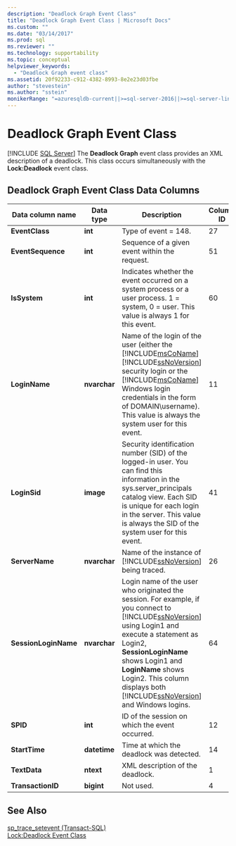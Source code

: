 ```yaml
---
description: "Deadlock Graph Event Class"
title: "Deadlock Graph Event Class | Microsoft Docs"
ms.custom: ""
ms.date: "03/14/2017"
ms.prod: sql
ms.reviewer: ""
ms.technology: supportability
ms.topic: conceptual
helpviewer_keywords: 
  - "Deadlock Graph event class"
ms.assetid: 20f92233-c912-4382-8993-8e2e23d03fbe
author: "stevestein"
ms.author: "sstein"
monikerRange: "=azuresqldb-current||>=sql-server-2016||>=sql-server-linux-2017||=azuresqldb-mi-current"
---
```

# Deadlock Graph Event Class
 [!INCLUDE [SQL Server](../../includes/applies-to-version/sqlserver.md)]
  The **Deadlock Graph** event class provides an XML description of a deadlock. This class occurs simultaneously with the **Lock:Deadlock** event class.  
  
## Deadlock Graph Event Class Data Columns  
  
|Data column name|Data type|Description|Column ID|Filterable|  
|----------------------|---------------|-----------------|---------------|----------------|  
|**EventClass**|**int**|Type of event = 148.|27|No|  
|**EventSequence**|**int**|Sequence of a given event within the request.|51|No|  
|**IsSystem**|**int**|Indicates whether the event occurred on a system process or a user process. 1 = system, 0 = user. This value is always 1 for this event.|60|Yes|  
|**LoginName**|**nvarchar**|Name of the login of the user (either the [!INCLUDE[msCoName](../../includes/msconame-md.md)] [!INCLUDE[ssNoVersion](../../includes/ssnoversion-md.md)] security login or the [!INCLUDE[msCoName](../../includes/msconame-md.md)] Windows login credentials in the form of DOMAIN\username). This value is always the system user for this event.|11|Yes|  
|**LoginSid**|**image**|Security identification number (SID) of the logged-in user. You can find this information in the sys.server_principals catalog view. Each SID is unique for each login in the server. This value is always the SID of the system user for this event.|41|Yes|  
|**ServerName**|**nvarchar**|Name of the instance of [!INCLUDE[ssNoVersion](../../includes/ssnoversion-md.md)] being traced.|26|No|  
|**SessionLoginName**|**nvarchar**|Login name of the user who originated the session. For example, if you connect to [!INCLUDE[ssNoVersion](../../includes/ssnoversion-md.md)] using Login1 and execute a statement as Login2, **SessionLoginName** shows Login1 and **LoginName** shows Login2. This column displays both [!INCLUDE[ssNoVersion](../../includes/ssnoversion-md.md)] and Windows logins.|64|Yes|  
|**SPID**|**int**|ID of the session on which the event occurred.|12|Yes|  
|**StartTime**|**datetime**|Time at which the deadlock was detected.|14|Yes|  
|**TextData**|**ntext**|XML description of the deadlock.|1|Yes|  
|**TransactionID**|**bigint**|Not used.|4|Yes|  
  
## See Also  
 [sp_trace_setevent &#40;Transact-SQL&#41;](../../relational-databases/system-stored-procedures/sp-trace-setevent-transact-sql.md)   
 [Lock:Deadlock Event Class](../../relational-databases/event-classes/lock-deadlock-event-class.md)  
  
  
